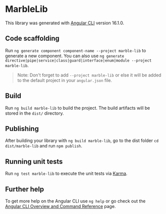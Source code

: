 # MarbleLib

This library was generated with [Angular CLI](https://github.com/angular/angular-cli) version 16.1.0.

## Code scaffolding

Run `ng generate component component-name --project marble-lib` to generate a new component. You can also use `ng generate directive|pipe|service|class|guard|interface|enum|module --project marble-lib`.
> Note: Don't forget to add `--project marble-lib` or else it will be added to the default project in your `angular.json` file. 

## Build

Run `ng build marble-lib` to build the project. The build artifacts will be stored in the `dist/` directory.

## Publishing

After building your library with `ng build marble-lib`, go to the dist folder `cd dist/marble-lib` and run `npm publish`.

## Running unit tests

Run `ng test marble-lib` to execute the unit tests via [Karma](https://karma-runner.github.io).

## Further help

To get more help on the Angular CLI use `ng help` or go check out the [Angular CLI Overview and Command Reference](https://angular.io/cli) page.
